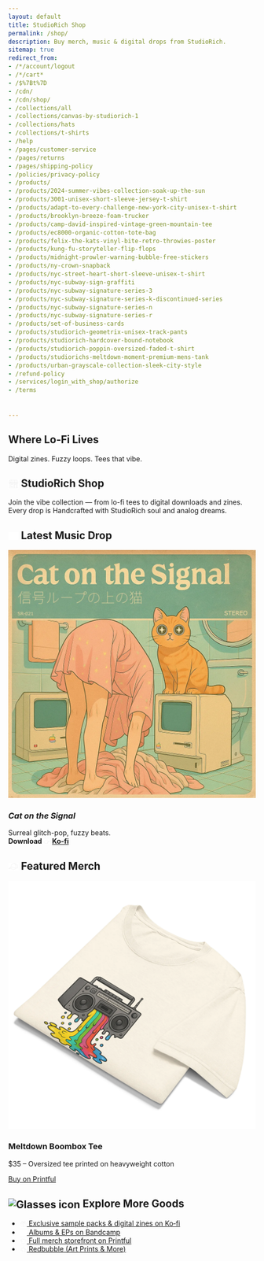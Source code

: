 ```yaml
---
layout: default
title: StudioRich Shop
permalink: /shop/
description: Buy merch, music & digital drops from StudioRich.
sitemap: true
redirect_from:
- /*/account/logout
- /*/cart*
- /$%7Bt%7D
- /cdn/
- /cdn/shop/
- /collections/all
- /collections/canvas-by-studiorich-1
- /collections/hats
- /collections/t-shirts
- /help
- /pages/customer-service
- /pages/returns
- /pages/shipping-policy
- /policies/privacy-policy
- /products/
- /products/2024-summer-vibes-collection-soak-up-the-sun
- /products/3001-unisex-short-sleeve-jersey-t-shirt
- /products/adapt-to-every-challenge-new-york-city-unisex-t-shirt
- /products/brooklyn-breeze-foam-trucker
- /products/camp-david-inspired-vintage-green-mountain-tee
- /products/ec8000-organic-cotton-tote-bag
- /products/felix-the-kats-vinyl-bite-retro-throwies-poster
- /products/kung-fu-storyteller-flip-flops
- /products/midnight-prowler-warning-bubble-free-stickers
- /products/ny-crown-snapback
- /products/nyc-street-heart-short-sleeve-unisex-t-shirt
- /products/nyc-subway-sign-graffiti
- /products/nyc-subway-signature-series-3
- /products/nyc-subway-signature-series-k-discontinued-series
- /products/nyc-subway-signature-series-n
- /products/nyc-subway-signature-series-r
- /products/set-of-business-cards
- /products/studiorich-geometrix-unisex-track-pants
- /products/studiorich-hardcover-bound-notebook
- /products/studiorich-poppin-oversized-faded-t-shirt
- /products/studiorichs-meltdown-moment-premium-mens-tank
- /products/urban-grayscale-collection-sleek-city-style
- /refund-policy
- /services/login_with_shop/authorize
- /terms


---
```


<section class="hero" style="background-image: url(/assets/shop/default.webp);">
  <div class="hero-overlay">
    <h1>Where Lo‑Fi Lives</h1>
    <p>Digital zines. Fuzzy loops. Tees that vibe.</p>
  </div>
</section>


<section class="shop-intro">
  <h1 class="center"><img src="/assets/icons/store.svg" alt="StudioRich Shop icon" style="width: 1em; vertical-align: middle;" />  StudioRich Shop</h1>
  <p class="center">Join the vibe collection — from lo-fi tees to digital downloads and zines. Every drop is Handcrafted with StudioRich soul and analog dreams.</p>
</section>

<section class="shop-featured">
  <h2><img src="/assets/icons/headphones.svg" alt="Headphones icon" style="width: 1em; vertical-align: middle;" />  Latest Music Drop</h2>
  <div class="product-card">
    <img src="/assets/covers/cat-on-the-signal.webp" alt="Cat on the Signal">
    <h3><em>Cat on the Signal</em></h3>
    <p>Surreal glitch-pop, fuzzy beats.<br><strong>Download <img src="/assets/icons/finger-point.svg" alt="Finger icon" style="width: 1em; vertical-align: middle;" />  <a href="https://ko-fi.com/studiorich" target="_blank">Ko‑fi</a></strong></p>
  </div>
</section>

<section class="shop-featured merch">
  <h2><img src="/assets/icons/baseball-cap.svg" alt="Baseball Cap icon" style="width: 1em; vertical-align: middle;" />  Featured Merch</h2>
  <div class="product-card">
    <img src="/assets/shop/melting-sound-system.webp" alt="Meltdown Boombox Tee">
    <h3>Meltdown Boombox Tee</h3>
    <p>$35 – Oversized tee printed on heavyweight cotton</p>
    <a class="button" href="https://studiorich.printful.me/product/meltdown-boombox-oversized-tee" target="_blank">Buy on Printful</a>
  </div>
</section>

<section class="shop-more">
  <h2><img src="/assets/icons/glassses.svg" alt="Glasses icon" style="width: 1em; vertical-align: middle;" />  Explore More Goods</h2>
  <ul>
    <li><a href="https://ko-fi.com/studiorich" target="_blank"><img src="/assets/icons/giftbox.svg" alt="Giftbox icon" style="width: 1em; vertical-align: middle;" />  Exclusive sample packs & digital zines on Ko‑fi</a></li>
    <li><a href="https://studiorich.bandcamp.com/" target="_blank"><img src="/assets/icons/record.svg" alt="Record icon" style="width: 1em; vertical-align: middle;" />  Albums & EPs on Bandcamp</a></li>
    <li><a href="https://studiorich.printful.me" target="_blank"><img src="/assets/icons/t-shirt.svg" alt="T-shirt icon" style="width: 1em; vertical-align: middle;" />  Full merch storefront on Printful</a></li>
    <li><a href="https://www.redbubble.com/people/studiorich/shop" target="_blank"><img src="/assets/icons/splatter.svg" alt="Splatter icon" style="width: 1em; vertical-align: middle;" />  Redbubble (Art Prints & More)</a></li>
  </ul>
</section>

